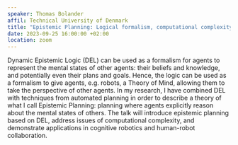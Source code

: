 ```yaml
---
speaker: Thomas Bolander
affil: Technical University of Denmark
title: "Epistemic Planning: Logical formalism, computational complexity, and robotic implementations"
date: 2023-09-25 16:00:00 +02:00
location: zoom
---
```

Dynamic Epistemic Logic (DEL) can be used as a formalism for agents to represent the mental states of other agents: their beliefs and knowledge, and potentially even their plans and goals.
Hence, the logic can be used as a formalism to give agents, e.g. robots, a Theory of Mind, allowing them to take the perspective of other agents.
In my research, I have combined DEL with techniques from automated planning in order to describe a theory of what I call Epistemic Planning: planning where agents explicitly reason about the mental states of others.
The talk will introduce epistemic planning based on DEL, address issues of computational complexity, and demonstrate applications in cognitive robotics and human-robot collaboration.
